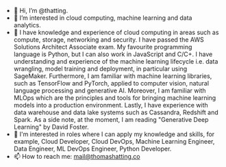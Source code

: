 - 👋 Hi, I’m @thatting.
- 👀 I’m interested in cloud computing, machine learning and data analytics. 
- 🌱  I have knowledge and experience of cloud computing in areas such as compute, storage, networking and security. I have passed the AWS Solutions Architect Associate exam. My favourite programming language is Python, but I can also work in JavaScript and C/C+. I have understanding and experience of the machine learning lifecycle i.e. data wrangling, model training and deployment, in particular using SageMaker. Furthermore, I am familiar with machine learning libraries, such as TensorFlow and PyTorch, applied to computer vision, natural language processing and generative AI. Moreover, I am familiar with MLOps which are the principles and tools for bringing machine learning models into a production environment. Lastly, I have experience with data warehouse and data lake systems such as Cassandra, Redshift and Spark. As a side note, at the moment, I am reading "Generative Deep Learning" by David Foster. 
- 💞️ I'm interested in roles where I can apply my knowledge and skills, for example, Cloud Developer, Cloud DevOps, Machine Learning Engineer, Data Engineer, ML DevOps Engineer, Python Developer. 
- 📫 How to reach me: mail@thomashatting.co

<!---
thatting/thatting is a ✨ special ✨ repository because its `README.md` (this file) appears on your GitHub profile.
You can click the Preview link to take a look at your changes.
--->

